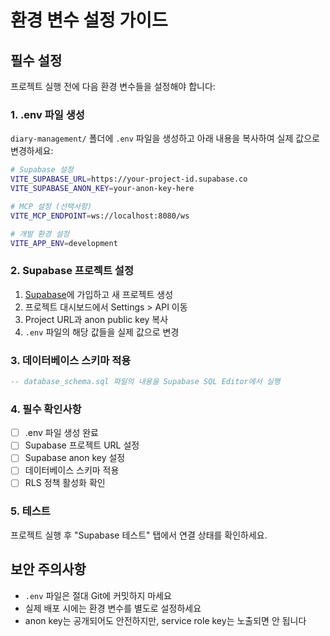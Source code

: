 # 환경 변수 설정 가이드

## 필수 설정

프로젝트 실행 전에 다음 환경 변수들을 설정해야 합니다:

### 1. .env 파일 생성

`diary-management/` 폴더에 `.env` 파일을 생성하고 아래 내용을 복사하여 실제 값으로 변경하세요:

```bash
# Supabase 설정
VITE_SUPABASE_URL=https://your-project-id.supabase.co
VITE_SUPABASE_ANON_KEY=your-anon-key-here

# MCP 설정 (선택사항)
VITE_MCP_ENDPOINT=ws://localhost:8080/ws

# 개발 환경 설정
VITE_APP_ENV=development
```

### 2. Supabase 프로젝트 설정

1. [Supabase](https://supabase.com)에 가입하고 새 프로젝트 생성
2. 프로젝트 대시보드에서 Settings > API 이동
3. Project URL과 anon public key 복사
4. `.env` 파일의 해당 값들을 실제 값으로 변경

### 3. 데이터베이스 스키마 적용

```sql
-- database_schema.sql 파일의 내용을 Supabase SQL Editor에서 실행
```

### 4. 필수 확인사항

- [ ] .env 파일 생성 완료
- [ ] Supabase 프로젝트 URL 설정
- [ ] Supabase anon key 설정
- [ ] 데이터베이스 스키마 적용
- [ ] RLS 정책 활성화 확인

### 5. 테스트

프로젝트 실행 후 "Supabase 테스트" 탭에서 연결 상태를 확인하세요.

## 보안 주의사항

- `.env` 파일은 절대 Git에 커밋하지 마세요
- 실제 배포 시에는 환경 변수를 별도로 설정하세요
- anon key는 공개되어도 안전하지만, service role key는 노출되면 안 됩니다 